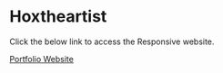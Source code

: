 # Hoxtheartist

Click the below link to access the Responsive website.

[Portfolio Website](https://roughbot.github.io/Hoxtheartist/)
